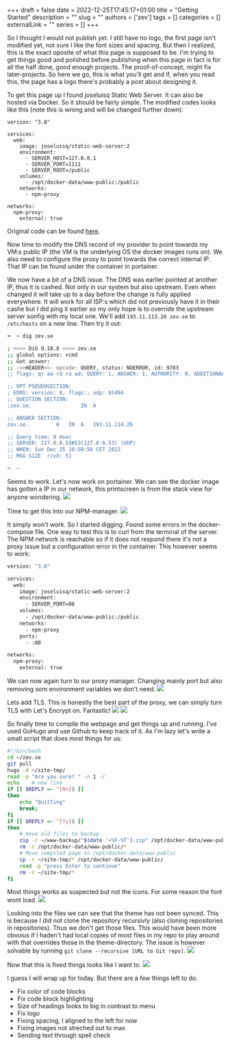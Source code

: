 +++
draft = false
date = 2022-12-25T17:45:17+01:00
title = "Getting Started"
description = ""
slug = ""
authors = ['zev']
tags = []
categories = []
externalLink = ""
series = []
+++

So I thought I would not publish yet. I still have no logo, the first page isn't modified yet, not sure I like the font sizes and spacing. But then I realized, this is the exact oposite of what this page is supposed to be. I'm trying to get things good and polished before publishing when this page in fact is for all the half done, good enough projects. The proof-of-concept, might fix later-projects. So here we go, this is what you'll get and if, when you read this, the page has a logo there's probably a post about designing it.

To get this page up I found joseluisq Static Web Server. It can also be hosted via Docker. So it should be fairly simple. The modified codes looks like this (note this is wrong and will be changed further down):

```
version: "3.8"

services:
  web:
    image: joseluisq/static-web-server:2
    environment:
      - SERVER_HOST=127.0.0.1
      - SERVER_PORT=1111
      - SERVER_ROOT=/public
    volumes:
      - /opt/docker-data/www-public:/public
    networks:
      - npm-proxy

networks:
  npm-proxy:
    external: true
```

Original code can be found [here](https://sws.joseluisq.net/features/docker/#docker-compose).

Now time to modify the DNS record of my provider to point towards my VM:s public IP (the VM is the underlying OS the docker images runs on). We also need to configure the proxy to point towards the correct internal IP. That IP can be found under the container in portainer.

We now have a bit of a DNS issue. The DNS was earlier pointed at another IP, thus it is cashed. Not only in our system but also upstream. Even when changed it will take up to a day before the change is fully applied everywhere. It will work for all ISP:s which did not previously have it in their cashe but I did ping it earlier so my only hope is to override the upstream server sonfig with my local one. We'll add `193.11.113.26 zev.se` to `/etc/hosts` on a new line. Then try it out:

```bash
➜  ~ dig zev.se 

; <<>> DiG 9.18.8 <<>> zev.se
;; global options: +cmd
;; Got answer:
;; ->>HEADER<<- opcode: QUERY, status: NOERROR, id: 9703
;; flags: qr aa rd ra ad; QUERY: 1, ANSWER: 1, AUTHORITY: 0, ADDITIONAL: 1

;; OPT PSEUDOSECTION:
; EDNS: version: 0, flags:; udp: 65494
;; QUESTION SECTION:
;zev.se.				IN	A

;; ANSWER SECTION:
zev.se.			0	IN	A	193.11.114.26

;; Query time: 0 msec
;; SERVER: 127.0.0.53#53(127.0.0.53) (UDP)
;; WHEN: Sun Dec 25 10:50:56 CET 2022
;; MSG SIZE  rcvd: 51

➜  ~ 
```

Seems to work. Let's now work on portainer. We can see the docker image has gotten a IP in our network, this printscreen is from the stack view for anyone wondering.
![](/images/20221225105323.png)

Time to get this into our NPM-manager. 
![](/images/20221225111244.png)

It simply won't work. So I started digging. Found some errors in the docker-compose file. One way to test this is to curl from the terminal of the server. The NPM network is reachable so if it does not respond there it's not a proxy issue but a configuration error in the container. This however seems to work:
```bash
version: "3.8"

services:
  web:
    image: joseluisq/static-web-server:2
    environment:
      - SERVER_PORT=80
    volumes:
      - /opt/docker-data/www-public:/public
    networks:
      - npm-proxy
    ports:
      - :80

networks:
  npm-proxy:
    external: true
```

We can now again turn to our proxy manager. Changing mainly port but also removing som environment variables we don't need.
![](/images/20221225111511.png)

Lets add TLS. This is honestly the best part of the proxy, we can simply turn TLS with Let's Encrypt on. Fantastic!
![](/images/20221225172840.png)
![](/images/20221225173006.png)


So finally time to compile the webpage and get things up and running. I've used GoHugo and use Github to keep track of it. As I'm lazy let's write a small script that does most things for us:

```bash
#!/bin/bash
cd ~/zev.se
git pull
hugo -d ~/site-tmp/
read -p "Are you sure? " -n 1 -r
echo    # new line
if [[ $REPLY =~ ^[Nn]$ ]]
then
	echo "Quitting"
    break;
fi
if [[ $REPLY =~ ^[Yy]$ ]]
then
    # move old files to backup
    zip -r ~/www-backup/"$(date '+%F-%T').zip" /opt/docker-data/www-public
    rm -r /opt/docker-data/www-public/*
    # Move compiled page to /opt/docker-data/www-public
    cp -r ~/site-tmp/* /opt/docker-data/www-public/
    read -p "press Enter to continue"
    rm -r ~/site-tmp/*
fi
```

Most things works as suspected but not the icons. For some reason the font wont load.
![](/images/static/images/2022-04-22-101623_screenshot.png)

Looking into the files we can see that the theme has not been synced. This is because I did not clone the repository recursivly (also cloning repositories in repositories). Thus we don't get those files. This would have been more obvoius if I haden't had local copies of most files in my repo to play around with that overrides those in the theme-directory. The issue is however solvable by running `git clone --recursive [URL to Git repo]`.
![](/images/static/images/2022-12-25-220844_screenshot.png)

Now that this is fixed things looks like I want to.
![](/images/static/images/2022-12-25-223053_screenshot.png)

I guess I will wrap up for today. But there are a few things left to do.
* Fix color of code blocks
* Fix code block highlighting
* Size of headings looks to big in contrast to menu
* Fix logo
* Fixing spacing, I aligned to the left for now
* Fixing images not streched out to max
* Sending text through spell check
